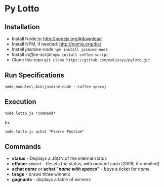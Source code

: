 Py Lotto
===============

Installation
------------

* Install Node.js: http://nodejs.org/#download
* Install NPM, if needed: http://npmjs.org/dist
* Install _jasmine-node_ `npm install jasmine-node`
* Install _coffee-script_ `npm install coffee-script`
* Clone this repo `git clone https://github.com/malixsys/pyloto.git`

Run Specifications
------------
``
node_modules\.bin\jasmine-node --coffee specs/
``

Execution
------------
`node lotto.js *command*`

Ex.

``
node lotto.js achat "Pierre Poutine"
``

Commands
------------
* **status** - Displays a JSON of the internal status
* **effacer** `amount` - Resets the status, with _amount_ cash (200$, if ommited)
* **achat _name_** or **achat "_name with spaces_"** - buys a ticket for _name_ 
* **tirage** - draws three winners
* **gagnants** - displays a table of winners


